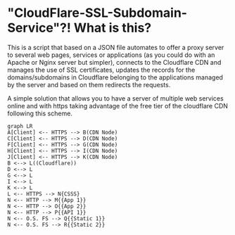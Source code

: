 # "CloudFlare-SSL-Subdomain-Service"?! What is this?

This is a script that based on a JSON file automates to offer a proxy server to several web pages, services or applications (as you could do with an Apache or Nginx server but simpler), connects to the Cloudflare CDN and manages the use of SSL certificates, updates the records for the domains/subdomains in Cloudflare belonging to the applications managed by the server and based on them redirects the requests.

A simple solution that allows you to have a server of multiple web services online and with https taking advantage of the free tier of the cloudflare CDN following this scheme.

```mermaid
graph LR
A[Client] <-- HTTPS --> B(CDN Node)
C[Client] <-- HTTPS --> D(CDN Node)
F[Client] <-- HTTPS --> G(CDN Node)
H[Client] <-- HTTPS --> I(CDN Node)
J[Client] <-- HTTPS --> K(CDN Node)
B <--> L((Cloudflare))
D <--> L
G <--> L
I <--> L
K <--> L
L <-- HTTPS --> N{CSSS}
N <-- HTTP --> M{{App 1}}
N <-- HTTP --> O{{App 2}}
N <-- HTTP --> P{{API 1}}
N <-- O.S. FS --> Q{{Static 1}}
N <-- O.S. FS --> R{{Static 2}}
```
